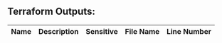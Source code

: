 
<h2>Terraform Outputs:</h2>
<table>
<thead>
<tr>
<th>Name</th>
<th>Description</th>
<th>Sensitive</th>
<th>File Name</th>
<th>Line Number</th>
</tr>
</thead>

</table>

